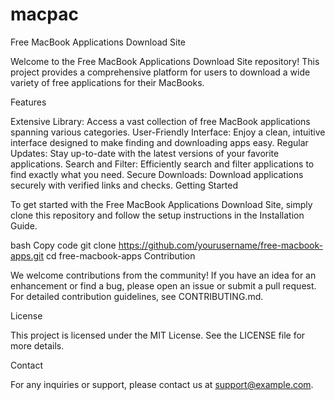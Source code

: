 # macpac
Free MacBook Applications Download Site

Welcome to the Free MacBook Applications Download Site repository! This project provides a comprehensive platform for users to download a wide variety of free applications for their MacBooks.

Features

Extensive Library: Access a vast collection of free MacBook applications spanning various categories.
User-Friendly Interface: Enjoy a clean, intuitive interface designed to make finding and downloading apps easy.
Regular Updates: Stay up-to-date with the latest versions of your favorite applications.
Search and Filter: Efficiently search and filter applications to find exactly what you need.
Secure Downloads: Download applications securely with verified links and checks.
Getting Started

To get started with the Free MacBook Applications Download Site, simply clone this repository and follow the setup instructions in the Installation Guide.

bash
Copy code
git clone https://github.com/yourusername/free-macbook-apps.git
cd free-macbook-apps
Contribution

We welcome contributions from the community! If you have an idea for an enhancement or find a bug, please open an issue or submit a pull request. For detailed contribution guidelines, see CONTRIBUTING.md.

License

This project is licensed under the MIT License. See the LICENSE file for more details.

Contact

For any inquiries or support, please contact us at support@example.com.


